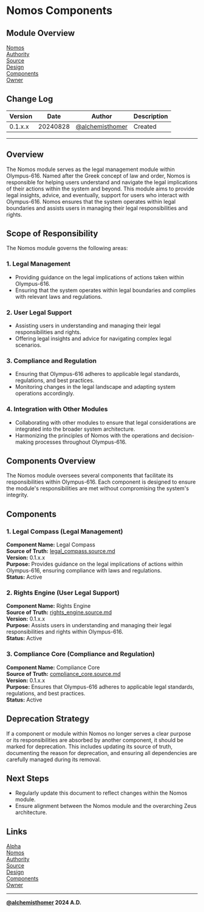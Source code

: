 # Nomos Components

## Module Overview
[Nomos](README.md)  
[Authority](../zeus/zeus.components.md)  
[Source](nomos.source.md)  
[Design](nomos.design.md)  
[Components](nomos.components.md)  
[Owner](https://github.com/alchemisthomer)  

## Change Log

| Version   | Date       | Author                                                   | Description   |
|-----------|------------|----------------------------------------------------------|---------------|
| 0.1.x.x   | 20240828   | [@alchemisthomer](https://github.com/alchemisthomer)     | Created       

---

## Overview

The Nomos module serves as the legal management module within Olympus-616. Named after the Greek concept of law and order, Nomos is responsible for helping users understand and navigate the legal implications of their actions within the system and beyond. This module aims to provide legal insights, advice, and eventually, support for users who interact with Olympus-616. Nomos ensures that the system operates within legal boundaries and assists users in managing their legal responsibilities and rights.

## Scope of Responsibility

The Nomos module governs the following areas:

### 1. **Legal Management**
   - Providing guidance on the legal implications of actions taken within Olympus-616.
   - Ensuring that the system operates within legal boundaries and complies with relevant laws and regulations.

### 2. **User Legal Support**
   - Assisting users in understanding and managing their legal responsibilities and rights.
   - Offering legal insights and advice for navigating complex legal scenarios.

### 3. **Compliance and Regulation**
   - Ensuring that Olympus-616 adheres to applicable legal standards, regulations, and best practices.
   - Monitoring changes in the legal landscape and adapting system operations accordingly.

### 4. **Integration with Other Modules**
   - Collaborating with other modules to ensure that legal considerations are integrated into the broader system architecture.
   - Harmonizing the principles of Nomos with the operations and decision-making processes throughout Olympus-616.

## Components Overview

The Nomos module oversees several components that facilitate its responsibilities within Olympus-616. Each component is designed to ensure the module's responsibilities are met without compromising the system's integrity.

## Components

### 1. Legal Compass (Legal Management)
   **Component Name:** Legal Compass  
   **Source of Truth:** [legal_compass.source.md](../nomos/legal_compass.source.md)  
   **Version:** 0.1.x.x  
   **Purpose:** Provides guidance on the legal implications of actions within Olympus-616, ensuring compliance with laws and regulations.  
   **Status:** Active

### 2. Rights Engine (User Legal Support)
   **Component Name:** Rights Engine  
   **Source of Truth:** [rights_engine.source.md](../nomos/rights_engine.source.md)  
   **Version:** 0.1.x.x  
   **Purpose:** Assists users in understanding and managing their legal responsibilities and rights within Olympus-616.  
   **Status:** Active

### 3. Compliance Core (Compliance and Regulation)
   **Component Name:** Compliance Core  
   **Source of Truth:** [compliance_core.source.md](../nomos/compliance_core.source.md)  
   **Version:** 0.1.x.x  
   **Purpose:** Ensures that Olympus-616 adheres to applicable legal standards, regulations, and best practices.  
   **Status:** Active

## Deprecation Strategy

If a component or module within Nomos no longer serves a clear purpose or its responsibilities are absorbed by another component, it should be marked for deprecation. This includes updating its source of truth, documenting the reason for deprecation, and ensuring all dependencies are carefully managed during its removal.

## Next Steps

- Regularly update this document to reflect changes within the Nomos module.
- Ensure alignment between the Nomos module and the overarching Zeus architecture.

## Links
[Alpha](../../README.md)  
[Nomos](README.md)  
[Authority](https://github.com/alchemisthomer)  
[Source](nomos.source.md)  
[Design](nomos.design.md)  
[Components](nomos.components.md)  
[Owner](https://github.com/alchemisthomer)
***
**[@alchemisthomer](https://github.com/alchemisthomer)
2024 A.D.**
